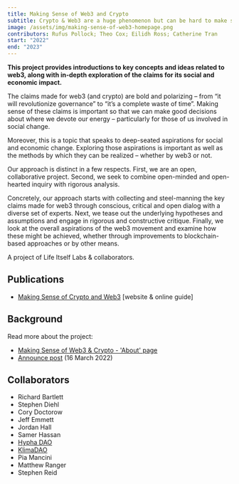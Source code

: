 ```yaml
---
title: Making Sense of Web3 and Crypto
subtitle: Crypto & Web3 are a huge phenomenon but can be hard to make sense of. We help with introductions to key concepts and in-depth evaluations of the claims for its social and economic impact.
image: /assets/img/making-sense-of-web3-homepage.png
contributors: Rufus Pollock; Theo Cox; Eilidh Ross; Catherine Tran
start: "2022"
end: "2023"
---
```

**This project provides introductions to key concepts and ideas related to web3, along with in-depth exploration of the claims for its social and economic impact.**

The claims made for web3 (and crypto) are bold and polarizing – from “it will revolutionize governance” to “it’s a complete waste of time”. Making sense of these claims is important so that we can make good decisions about where we devote our energy – particularly for those of us involved in social change.

Moreover, this is a topic that speaks to deep-seated aspirations for social and economic change. Exploring those aspirations is important as well as the methods by which they can be realized – whether by web3 or not.

Our approach is distinct in a few respects. First, we are an open, collaborative project. Second, we seek to combine open-minded and open-hearted inquiry with rigorous analysis.

Concretely, our approach starts with collecting and steel-manning the key claims made for web3 through conscious, critical and open dialog with a diverse set of experts. Next, we tease out the underlying hypotheses and assumptions and engage in rigorous and constructive critique. Finally, we look at the overall aspirations of the web3 movement and examine how these might be achieved, whether through improvements to blockchain-based approaches or by other means.

A project of Life Itself Labs & collaborators.

## Publications

- [Making Sense of Crypto and Web3](https://web3.lifeitself.org/) [website & online guide]

## Background

Read more about the project: 
- [Making Sense of Web3 & Crypto - 'About' page](https://web3.lifeitself.org/about)
- [Announce post](https://lifeitself.org/blog/2022/03/16/making-sense-of-crypto-and-web3-launch) (16 March 2022)

## Collaborators

- Richard Bartlett
- Stephen Diehl
- Cory Doctorow
- Jeff Emmett
- Jordan Hall
- Samer Hassan
- [Hypha DAO](https://hypha.earth/)
- [KlimaDAO](https://www.klimadao.finance/) 
- Pia Mancini
- Matthew Ranger
- Stephen Reid